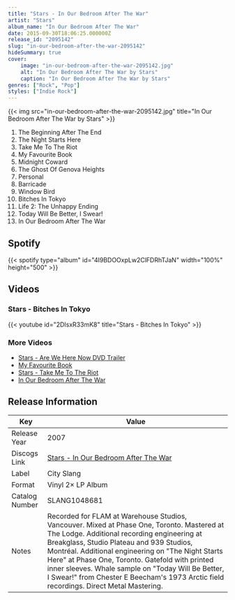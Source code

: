 ```yaml
---
title: "Stars - In Our Bedroom After The War"
artist: "Stars"
album_name: "In Our Bedroom After The War"
date: 2015-09-30T18:06:25.000000Z
release_id: "2095142"
slug: "in-our-bedroom-after-the-war-2095142"
hideSummary: true
cover:
    image: "in-our-bedroom-after-the-war-2095142.jpg"
    alt: "In Our Bedroom After The War by Stars"
    caption: "In Our Bedroom After The War by Stars"
genres: ["Rock", "Pop"]
styles: ["Indie Rock"]
---
```


{{< img src="in-our-bedroom-after-the-war-2095142.jpg" title="In Our Bedroom After The War by Stars" >}}

<!-- section break -->

1. The Beginning After The End
2. The Night Starts Here
3. Take Me To The Riot
4. My Favourite Book
5. Midnight Coward
6. The Ghost Of Genova Heights
7. Personal
8. Barricade
9. Window Bird
10. Bitches In Tokyo
11. Life 2: The Unhappy Ending
12. Today Will Be Better, I Swear!
13. In Our Bedroom After The War

<!-- section break -->


## Spotify
{{< spotify type="album" id="4I9BDOOxpLw2ClFDRhTJaN" width="100%" height="500" >}}



## Videos
### Stars - Bitches In Tokyo
{{< youtube id="2DIsxR33mK8" title="Stars - Bitches In Tokyo" >}}<br>

### More Videos

- [Stars - Are We Here Now DVD Trailer](https://www.youtube.com/watch?v=T5BX4e5Srw0)
- [My Favourite Book](https://www.youtube.com/watch?v=E6FXEm-V588)
- [Stars - Take Me To The Riot](https://www.youtube.com/watch?v=QzSUIxYQI2E)
- [In Our Bedroom After The War](https://www.youtube.com/watch?v=c5qx_ZMY7tU)


## Release Information
|  Key           | Value                                                |
| ---------------| ---------------------------------------------------- |
| Release Year   | 2007                                   |
| Discogs Link   | [Stars - In Our Bedroom After The War](https://www.discogs.com/release/2095142-Stars-In-Our-Bedroom-After-The-War) |
| Label          | City Slang |
| Format         | Vinyl 2× LP Album |
| Catalog Number | SLANG1048681 |
| Notes | Recorded for FLAM at Warehouse Studios, Vancouver. Mixed at Phase One, Toronto. Mastered at The Lodge. Additional recording engineering at Breakglass, Studio Plateau and 939 Studios, Montréal. Additional engineering on "The Night Starts Here" at Phase One, Toronto.  Gatefold with printed inner sleeves. Whale sample on "Today Will Be Better, I Swear!" from Chester E Beecham's 1973 Arctic field recordings.   Direct Metal Mastering. |